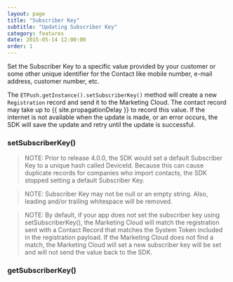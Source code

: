 ```yaml
---
layout: page
title: "Subscriber Key"
subtitle: "Updating Subscriber Key"
category: features
date: 2015-05-14 12:00:00
order: 1
---
```


Set the Subscriber Key to a specific value provided by your customer or some other unique identifier for the Contact like mobile number, e-mail address, customer number, etc.

The `ETPush.getInstance().setSubscriberKey()` method will create a new `Registration` record and send it to the Marketing Cloud. The contact record may take up to {{ site.propagationDelay }} to record this value.  If the internet is not available when the update is made, or an error occurs, the SDK will save the update and retry until the update is successful.

### setSubscriberKey()
<script src="https://gist.github.com/sfmc-mobilepushsdk/bd21fa6afc45a417618e.js"></script>

> NOTE: Prior to release 4.0.0, the SDK would set a default Subscriber Key to a unique hash called DeviceId.  Because this can cause duplicate records for companies who import contacts, the SDK stopped setting a default Subscriber Key.

> NOTE: Subscriber Key may not be null or an empty string.  Also, leading and/or trailing whitespace will be removed.

> NOTE: By default, if your app does not set the subscriber key using setSubscriberKey(), the Marketing Cloud will match the registration sent with a Contact Record that matches the System Token included in the registration payload. If the Marketing Cloud does not find a match, the Marketing Cloud will set a new subscriber key will be set and will not send the value back to the SDK.

### getSubscriberKey()
<script src="https://gist.github.com/sfmc-mobilepushsdk/0bd43c062bed12184d06.js"></script>
